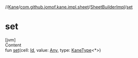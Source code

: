 //[Kane](../../index.md)/[com.github.jomof.kane.impl.sheet](../index.md)/[SheetBuilderImpl](index.md)/[set](set.md)



# set  
[jvm]  
Content  
fun [set](set.md)(cell: [Id](../../com.github.jomof.kane.impl/index.md#%5Bcom.github.jomof.kane.impl%2FId%2F%2F%2FPointingToDeclaration%2F%5D%2FClasslikes%2F-1324435526), value: [Any](https://kotlinlang.org/api/latest/jvm/stdlib/kotlin/-any/index.html), type: [KaneType](../../com.github.jomof.kane.impl.types/-kane-type/index.md)<*>)  



